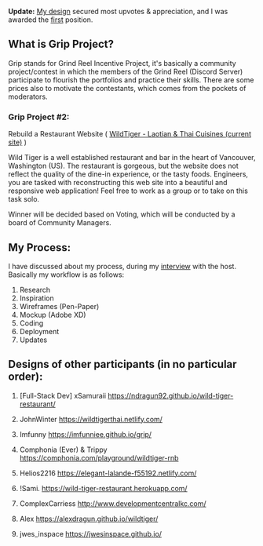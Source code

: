 **Update:**
[My design](https://grip-wildtiger.firebaseapp.com) secured most upvotes & appreciation, and I was awarded the [first](https://www.youtube.com/watch?v=pRejFIoutr8) position.

## What is Grip Project?

Grip stands for Grind Reel Incentive Project, it's basically a community project/contest in which the members of the Grind Reel (Discord Server) participate to flourish the portfolios and practice their skills. There are some prices also to motivate the contestants, which comes from the pockets of moderators.

### Grip Project #2:
Rebuild a Restaurant Website ( [WildTiger - Laotian & Thai Cuisines (current site)](http://www.wildtigerwa.net/index.html) )

Wild Tiger is a well established restaurant and bar in the heart of Vancouver, Washington (US). The restaurant is gorgeous, but the website does not reflect the quality of the dine-in experience, or the tasty foods. Engineers, you are tasked with reconstructing this web site into a beautiful and responsive web application! Feel free to work as a group or to take on this task solo.

Winner will be decided based on Voting, which will be conducted by a board of Community Managers.

## My Process:
I have discussed about my process, during my [interview](https://www.youtube.com/watch?v=OKgkgwOQr1A) with the host. Basically my workflow is as follows:
1) Research
2) Inspiration
3) Wireframes (Pen-Paper)
4) Mockup (Adobe XD)
5) Coding
6) Deployment
7) Updates

## Designs of other participants (in no particular order):
1. [Full-Stack Dev] xSamuraii
https://ndragun92.github.io/wild-tiger-restaurant/

2. JohnWinter
https://wildtigerthai.netlify.com/

3. Imfunny
https://imfunniee.github.io/grip/

4. Comphonia (Ever) & Trippy
https://comphonia.com/playground/wildtiger-rnb

5. Helios2216
https://elegant-lalande-f55192.netlify.com/

6. !Sami.
https://wild-tiger-restaurant.herokuapp.com/

7. ComplexCarriess
http://www.developmentcentralkc.com/

8. Alex
https://alexdragun.github.io/wildtiger/

9. jwes_inspace
https://jwesinspace.github.io/
